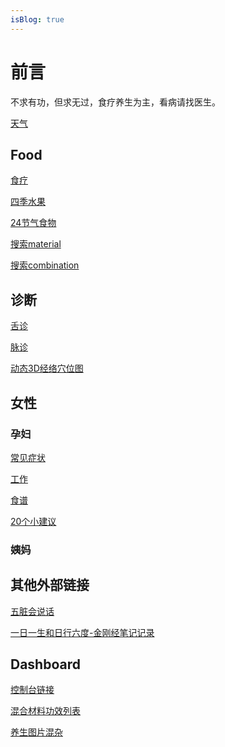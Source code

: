 ```yaml
---
isBlog: true
---
```


# 前言
不求有功，但求无过，食疗养生为主，看病请找医生。

[天气](/blog/guide/weather.html)
## Food
[食疗](/blog/food/)

[四季水果](/blog/food/24solar-terms.html)

[24节气食物](/blog/food/24solar-terms.html)

[搜索material](/blog/search/material.html)

[搜索combination](/blog/search/combination.html)
## 诊断

[舌诊](/blog/diagnosis/tongue.html)

[脉诊](/blog/diagnosis/pulse.html)

[动态3D经络穴位图](/blog/diagnosis/pulse-figure.html)

## 女性

### 孕妇
[常见症状](/blog/woman/pregnant/symptom.html)

[工作](/blog/woman/pregnant/work.html)

[食谱](/blog/woman/pregnant/food.html)

[20个小建议](/blog/woman/pregnant/tips.html)

### 姨妈


## 其他外部链接
[五脏会说话](http://www.360doc12.net/wxarticlenew/910777857.html)

[一日一生和日行六度-金刚经笔记记录](https://mp.weixin.qq.com/s/aaM_sBqEJ-ItQhbLyzOaCg)

## Dashboard 
[控制台链接](https://dzrlab.top/dashboard/#/)

[混合材料功效列表](https://dzrlab.top/dashboard/#/health/combination)

<LazyImg src="blog/guide/combination.png"></LazyImg>

[养生图片混杂](https://dzrlab.top/dashboard/#/health/imgs)
<LazyImg src="blog/guide/imgs.png"></LazyImg>

